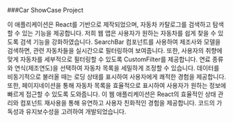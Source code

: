 ###Car ShowCase Project

이 애플리케이션은 React를 기반으로 제작되었으며, 자동차 카탈로그를 검색하고 탐색할 수 있는 기능을 제공합니다.
저희 웹 앱은 사용자가 원하는 자동차를 쉽게 찾을 수 있도록 검색 기능을 강화하였습니다. SearchBar 컴포넌트를 사용하여 제조사와 모델을 검색하면, 관련 자동차들을 실시간으로 필터링하여 보여줍니다. 또한, 사용자의 취향에 맞게 자동차를 세부적으로 필터링할 수 있도록 CustomFilter를 제공합니다. 연료 종류와 연식(제조연도)을 선택하여 자동차 목록을 세밀하게 조정할 수 있습니다.
데이터를 비동기적으로 불러올 때는 로딩 상태를 표시하여 사용자에게 쾌적한 경험을 제공합니다. 또한, 페이지네이션을 통해 자동차 목록을 효율적으로 표시하여 사용자가 원하는 정보에 빠르게 접근할 수 있도록 도와줍니다.
이 웹 애플리케이션은 React의 효율적인 상태 관리와 컴포넌트 재사용을 통해 유연하고 사용자 친화적인 경험을 제공합니다. 코드의 가독성과 유지보수성을 고려하여 개발되었습니다.
